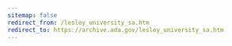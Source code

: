 ```yaml
---
sitemap: false 
redirect_from: /lesley_university_sa.htm 
redirect_to: https://archive.ada.gov/lesley_university_sa.htm 
---
```

